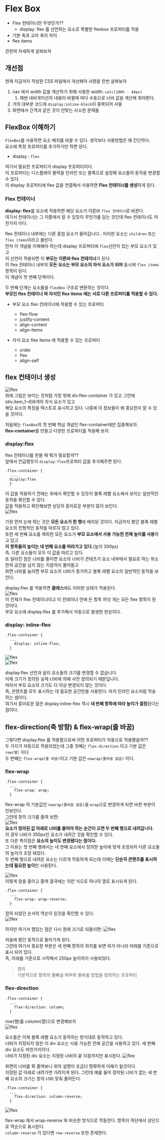 # Flex Box
* Flex 컨테이너란 무엇인가??
  * display: flex 를 선언하는 요소로 특별한 flexbox 프로퍼티를 적용
* 기본 축과 교차 축의 차이
* flex items  

관한여 자세하게 살펴보자
  
## 개선점
현재 지금까지 작성한 CSS 파일에서 개선해야 사항을 한번 살펴보자  
1. nav 에서 width 값을 계산하기 위해 사용한 width: `calc(100% - 44px)`
   1. 매번 네비게이션의 내용이 바뀔때 마다 수동으로 너비 값을 계산해 줘야한다.
2. 거의 대부분 코드에 `display:inline-block`이 중복되어 사용
3. 화면에서 간격과 같은 것이 안맞는 사소한 문제들
  
## FlexBox 이해하기
`FlexBox`를 사용하면 요소 배치를 바꿀 수 있다. 생각보다 사용방법은 꽤 간단하다.  
요소에 특정 프로퍼티를 추가하기만 하면 된다.  
* display : `flex`  

여기서 필요한 프로퍼티가 display 프로퍼티이다.  
이 프로퍼티는 디스플레이 블럭을 인라인 또는 블록으로 설정해 요소들의 동작을 변경할 수 있다.  
이 display 프로퍼티에 flex 값을 연결해서 사용하면 **Flex 컨테이너를 생성**하게 된다.  
  
### Flex 컨테이너
**display: flex**를 요소에 적용하면 해당 요소가 이른바 `flex 컨테이너`로 바뀐다.  
여기서 컨테이너는 그 이름에서 알 수 있듯이 무언가를 담는 것인데 flex 컨테이너도 마찬가지 이다.  
  
flex 컨테이너 내부에는 다른 중첩 요소가 들어갑니다.. 이러한 요소는 `children` 또는 `flex items`이라고 불린다.  
먼저 이 개념을 이해해야 하는데 display 프로퍼티에 `flex`선언이 있는 부모 요소가 있고  
이 선언이 적용되면 이 **부모는 이른바 flex 컨테이너**가 된다.  
이 flex 컨테이너 내부의 **모든 요소는 부모 요소의 자식 요소가 되며** 동시에 `flex items`항목이 된다.  
이 개념이 첫 번째 단계이다.  
  
두 번째 단계는 요소들을 `flexBox` 구조로 변환하는 것이다.  
**부모인 flex 컨테이너 와 자식인 flex items 에는 서로 다른 프로퍼티를 적용할 수 있다.**  
* 부모 요소 flex 컨테이너에 적용할 수 있는 프로퍼티
  * flex-flow
  * justify-content
  * align-content
  * align-items
  
* 자식 요소 flex items 에 적용할 수 있는 프로퍼티
  * order
  * flex
  * align-self
  
## flex 컨테이너 생성
![flex](flexbox/flex.png)  
위에 그림은 보이는 것처럼 가장 밖에 div.flex-container 가 있고 그안에 (div.item_1~6)6개의 자식 요소가 있고  
해당 요소의 특징을 텍스트로 표시하고 있다. 나중에 이 정보들이 왜 중요한지 알 수 있을 것이다.  
  
처음에는 `flexBox`의 첫 번째 핵심 개념인 flex-container에만 집중해보자.  
**flex-container**를 만들고 다양한 프로퍼티를 적용해 보자.   
### display:flex
flex 컨테이너를 만들 때 뭐가 필요할까??  
앞에서 언급했듯이 `display:flex`프로퍼티 값을 추가해주면 된다.  
```
.flex-container {
  ....
  display:flex
  }
```
  
이 값을 적용하기 전에는 위에서 확인할 수 있듯이 블록 레벨 요소에서 보이는 일반적인 동작을 확인할 수 있다.  
값을 적용하고 확인해보면 상당히 흥미로운 부분이 많이 보인다.  
![flex](flexbox/1.flex.png)  
  
가장 먼저 눈에 뛰는 것은 **모든 요소가 한 행**에 배치된 것이다. 지금까지 봤던 블록 레벨 요소의 전형적인 동작을 따르지 않고 있다.  
또한 세 번째 요소를 제외한 모든 요소가 **부모 요소에서 사용 가능한 전체 높이를 사용**하고 있고  
**이 항목들의 높이는 네 번째 요소를 따라가고 있다.**(높이 300px)  
즉, 다른 요소들이 모두 이 값을 따르고 있다.  
또 달라진 점은 너비를 줄이면 요소의 너비가 콘테츠가 요소 내부에서 필요로 하는 최소한의 공간을 넘지 않는 지점까지 줄어들고  
화면 너비를 늘리면 부모 요소의 너비가 증가하고 블록 레벨 요소의 일반적인 동작을 보인다.  
  
display:flex 를 적용하면 **클래스**에도 이러한 상태가 적용된다.  
![flex](flexbox/2.flex.png)  
이 전체가 flex 컨테이너이고 이 컨테이너 안에 든 항목 여섯 개는 모든 flex 항목이 된 것이다.  
부모 요소에 display:flex 를 추가해서 자동으로 발생한 현상이다.  
  
### display: inline-flex
```
.flex-container {
  ...
    display: inline-flex;
  }
```
![flex](flexbox/3.flex.png)  
![flex](flexbox/4.flex.png)  
  
display:flex 선언과 달리 요소들의 크기를 변경할 수 없습니다.  
이제 크기가 정의된 실제 너비에 의해 사전 정의되기 때문입니다.  
따라서 부모 요소의 크기도 더 이상 변경되지 않는 것이다.  
즉, 콘텐츠를 모두 표시하는 데 필요한 공간만을 사용한다. 마치 인라인 요소처럼 작송 하는 셈이다.  
여기서 흥미로운 점은 display:inline-flex 역시 **네 번째 항목에 따라 높이가 결정**된다는 점이다.  
  
## flex-direction(축 방향) & flex-wrap(줄 바꿈)
그렇다면 display:flex 를 적용함으로써 어떤 프로퍼티가 자동으로 적용됐을까??  
두 가지가 자동으로 적용되었는데 그중 첫째는 `flex-direction` 이고 기본 값은 `row(행)` 이다  
두 번째는 `flex-wrap(줄 바꿈)`이고 기본 값은 `nowrap(줄바꿈 없음)` 이다.  
  
### flex-wrap
```
.flex-container {
  ...
    flex-wrap: wrap;
  }
```
flex-wrap 의 기본값인 `nowrap(줄바꿈 없음)`을 `wrap`으로 변경하게 되면 바뀐 부분이 안보인다.  
그런데 창의 크기를 줄여 보면:  
![flex](flexbox/5.flex.png)  
**요소가 정의된 값 아래로 너비를 줄여야 하는 순간이 오면 두 번째 행으로 내려갑니다.**  
이 경우 너비가 350px인 요소가 내려간 것을 확인할 수 있다.  
또 다른 특이점은 **요소의 높이도 변경됐다는 점이다.**  
그 이유는 첫 번째 행에서는 네 번째 요소에서 정의한 높이에 맞게 조정되어 다른 요소들의 높이가 조정 돼었다.  
두 번째 행으로 내려온 요소는 다르게 작동하게 되는데 이때는 **단순히 콘텐츠를 표시하는데 필요한 높이**만 사용된다.  

![flex](flexbox/6.flex.png)  
이렇게 창을 줄이고 줄여 결국에는 이런 식으로 하나의 열로 표시되게 된다.  

```
.flex-container {
  ...
    flex-wrap: wrap-reverse;
  }
```
정의 되었던 순서의 역순이 된것을 확인할 수 있다.  
![flex](flexbox/7.flex.png)  
  
하지만 여기서 잼있는 점은 다시 원래 크기로 되돌리면:
![flex](flexbox/8.flex.png)  
  
처음에 봤던 동작으로 돌아가게 된다.  
그런데 여기서 중요한 부분은 세 번째 항목의 위치를 보면 위가 아니라 아래를 기존으로 표시 되어 있다.  
즉, 아래를 기준으로 시작해서  250px 높이까지 사용되었다.  
  
> 정리  
> 기본적으로 항목의 줄빠굼 여부와 줄바꿈 방법을 정의하는 프로퍼티
  
### flex-direction
```
.flex-container {
  ...
    flex-direction: column;
  }
```
row(행)를 column(열)으로 변경해보자  
![flex](flexbox/9.flex.png)  
  
요소들은 이제 블록 레벨 요소가 동작하는 방식대로 동작하고 있다.  
너비가 지정되지 않은 이 div 요소는 사용 가능한 전체 공간을 사용하고 있다. 세 번째 div 요소도 마찬가지이다.  
너비가 지정된 div 요소는 지정된 너비의 끝 지점까지만 표시된다.
![flex](flexbox/10.flex.png)  
  
화면의 너비를 확 줄여보니 위의 설명이 조금더 명확하게 이해가 될것이다.  
지정된 값 아래로 내려가면 가려지게 된다. 그런데 예를 들어 정의된 너비가 없는 세 번째 요소의 크기는 창의 너비 맞춰 줄어든다.  
  
```
.flex-container {
  ...
    flex-direction: column-reverse;
  }
```
![flex](flexbox/11.flex.png)  
  
flex-wrap 에서 wrap-reverse 와 비슷한 방식으로 작동한다. 항목이 하단에서 상단으로 역순으로 표시된다.  
`column-reverse` 가 있다면 `row-reverse` 또한 존재한다.